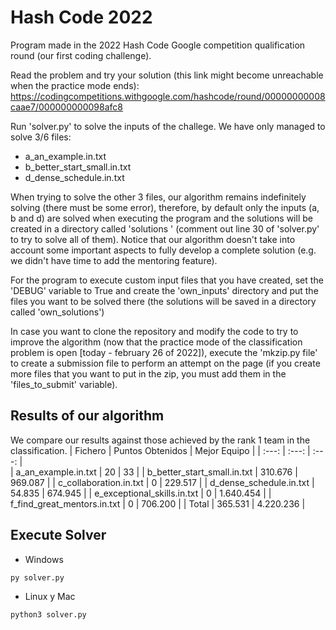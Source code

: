 # Hash Code 2022

Program made in the 2022 Hash Code Google competition qualification round (our first coding challenge).

Read the problem and try your solution (this link might become unreachable when the practice mode ends): https://codingcompetitions.withgoogle.com/hashcode/round/00000000008caae7/000000000098afc8 

Run 'solver.py' to solve the inputs of the challege. We have only managed to solve 3/6 files:
- a_an_example.in.txt
- b_better_start_small.in.txt
- d_dense_schedule.in.txt

When trying to solve the other 3 files, our algorithm remains indefinitely solving (there must be some error), therefore, by default only the inputs (a, b and d) are solved when executing the program and the solutions will be created in a directory called 'solutions ' (comment out line 30 of 'solver.py' to try to solve all of them). Notice that our algorithm doesn't take into account some important aspects to fully develop a complete solution (e.g. we didn't have time to add the mentoring feature).

For the program to execute custom input files that you have created, set the 'DEBUG' variable to True and create the 'own_inputs' directory and put the files you want to be solved there (the solutions will be saved in a directory called 'own_solutions')

In case you want to clone the repository and modify the code to try to improve the algorithm (now that the practice mode of the classification problem is open [today - february 26 of 2022]), execute the 'mkzip.py file' to create a submission file to perform an attempt on the page (if you create more files that you want to put in the zip, you must add them in the 'files_to_submit' variable).

## Results of our algorithm
We compare our results against those achieved by the rank 1 team in the classification.
| Fichero | Puntos Obtenidos | Mejor Equipo |
|     :---:      |  :---:      | :---: |  
| a_an_example.in.txt  |  20  | 33 |
| b_better_start_small.in.txt  | 310.676 | 969.087 |
| c_collaboration.in.txt  | 0 | 229.517 |
| d_dense_schedule.in.txt  | 54.835 | 674.945 |
| e_exceptional_skills.in.txt  | 0 | 1.640.454 |
| f_find_great_mentors.in.txt  | 0 | 706.200 |
| Total  | 365.531 | 4.220.236 |

## Execute Solver
- Windows
```
py solver.py
```
- Linux y Mac
```
python3 solver.py
```
